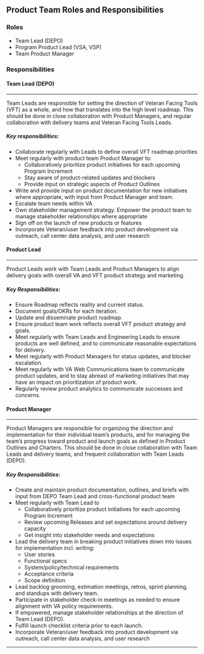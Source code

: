## Product Team Roles and Responsibilities

### Roles 
- Team Lead (DEPO)
- Program Product Lead (VSA, VSP)
- Team Product Manager  

### Responsibilities

####  Team Lead (DEPO)

---

Team Leads are responsible for setting the direction of Veteran Facing Tools (VFT) as a whole, and how that translates into the high level roadmap. This should be done in close collaboration with Product Managers, and regular collaboration with delivery teams and Veteran Facing Tools Leads.

##### Key responsibilities:

- Collaborate regularly with Leads to define overall VFT roadmap priorities
- Meet regularly with product team Product Manager to:
  - Collaboratively prioritize product initiatives for each upcoming Program Increment
  - Stay aware of product-related updates and blockers
  - Provide input on strategic aspects of Product Outlines
- Write and provide input on product documentation for new initiatives where appropriate, with input from Product Manager and team.
- Escalate team needs within VA
- Own stakeholder management strategy. Empower the product team to manage stakeholder relationships where appropriate
- Sign off on the launch of new products or features
- Incorporate Veteran/user feedback into product development via outreach, call center data analysis, and user research
 
#### Product Lead  
---
Product Leads work with Team Leads and Product Managers to align delivery goals with overall VA and VFT product strategy and marketing.

##### Key Responsibilities:

- Ensure Roadmap reflects reality and current status.
- Document goals/OKRs for each iteration.
- Update and disseminate product roadmap.
- Ensure product team work reflects overall VFT product strategy and goals.
- Meet regularly with Team Leads and Engineering Leads to ensure products are well defined, and to communicate reasonable expectations for delivery.
- Meet regularly with Product Managers for status updates, and blocker escalation.
- Meet regularly with VA Web Communications team to communicate product updates, and to stay abreast of marketing initiatives that may have an impact on prioritization of product work.
- Regularly review product analytics to communicate successes and concerns.

#### Product Manager  
---
Product Managers are responsible for organizing the direction and implementation for their individual team’s products, and for managing the team’s progress toward product and launch goals as defined in Product Outlines and Charters. This should be done in close collaboration with Team Leads and delivery teams, and frequent collaboration with Team Leads (DEPO).

##### Key Responsibilities:

- Create and maintain product documentation, outlines, and briefs with input from DEPO Team Lead and cross-functional product team
- Meet regularly with Team Lead to
  - Collaboratively prioritize product initiatives for each upcoming Program Increment
  - Review upcoming Releases and set expectations around delivery capacity
  - Get insight into stakeholder needs and expectations
- Lead the delivery team in breaking product initiatives down into issues for implementation incl. writing:
  - User stories
  - Functional specs
  - System/policy/technical requirements
  - Acceptance criteria
  - Scope definition
- Lead backlog grooming, estimation meetings, retros, sprint planning, and standups with delivery team.
- Participate in stakeholder check-in meetings as needed to ensure alignment with VA policy requirements.
- If empowered, manage stakeholder relationships at the direction of Team Lead (DEPO). 
- Fulfill launch checklist criteria prior to each launch.
- Incorporate Veteran/user feedback into product development via outreach, call center data analysis, and user research
---
